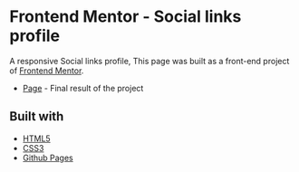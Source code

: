# Frontend Mentor - Social links profile

A responsive Social links profile, This page was built as a front-end project of [Frontend Mentor](https://www.frontendmentor.io/challenges/social-links-profile-UG32l9m6dQ).

- [Page](https://social-links-profile-responsive.vercel.app/) - Final result of the project

## Built with

- [HTML5](https://developer.mozilla.org/es/docs/HTML/HTML5)
- [CSS3](https://developer.mozilla.org/es/docs/Web/CSS/CSS3)
- [Github Pages](https://pages.github.com/)
